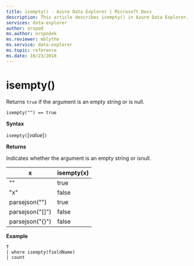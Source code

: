 ```yaml
---
title: isempty() - Azure Data Explorer | Microsoft Docs
description: This article describes isempty() in Azure Data Explorer.
services: data-explorer
author: orspod
ms.author: orspodek
ms.reviewer: mblythe
ms.service: data-explorer
ms.topic: reference
ms.date: 10/23/2018
---
```

# isempty()

Returns `true` if the argument is an empty string or is null.
    
```kusto
isempty("") == true
```

**Syntax**

`isempty(`[*value*]`)`

**Returns**

Indicates whether the argument is an empty string or isnull.

|x|isempty(x)
|---|---
| "" | true
|"x" | false
|parsejson("")|true
|parsejson("[]")|false
|parsejson("{}")|false

**Example**

```kusto
T
| where isempty(fieldName)
| count
```
